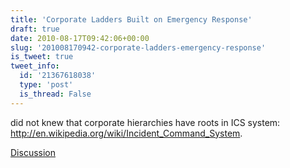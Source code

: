 ```yaml
---
title: 'Corporate Ladders Built on Emergency Response'
draft: true
date: 2010-08-17T09:42:06+00:00
slug: '201008170942-corporate-ladders-emergency-response'
is_tweet: true
tweet_info:
  id: '21367618038'
  type: 'post'
  is_thread: False
---
```




did not knew that corporate hierarchies have roots in ICS system: http://en.wikipedia.org/wiki/Incident_Command_System.

[Discussion](https://x.com/sytelus/status/21367618038)
